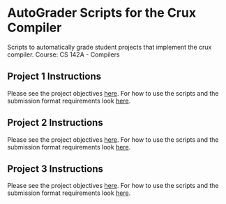 # AutoGrader Scripts for the Crux Compiler
Scripts to automatically grade student projects that implement the crux compiler. Course: CS 142A - Compilers

## Project 1 Instructions
Please see the project objectives [here](). For how to use the scripts and the submission format requirements look [here](https://docs.google.com/document/d/1nrHPuLTbz8wwjoUfW0pa6RSn2X0XLYPWNXOBZY3_9Lc/edit?usp=sharing).

## Project 2 Instructions
Please see the project objectives [here](). For how to use the scripts and the submission format requirements look [here](https://docs.google.com/document/d/1Aq5Ztdi_WBH67bDKIy4Z-3iCenN0vrEO5cX1fHs69u4/edit?usp=sharing).

## Project 3 Instructions
Please see the project objectives [here](). For how to use the scripts and the submission format requirements look [here](https://docs.google.com/document/d/1OMdfTplJ9SGDN64JBXt5G8SlZ7-Kt0eh4q-DBfEyT4M/edit?usp=sharing).
